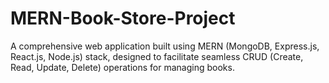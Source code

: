 # MERN-Book-Store-Project
A comprehensive web application built using MERN (MongoDB, Express.js, React.js, Node.js) stack, designed to facilitate seamless CRUD (Create, Read, Update, Delete) operations for managing books.
